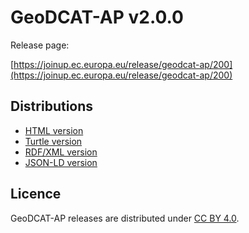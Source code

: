 # GeoDCAT-AP v2.0.0

Release page:

[https://joinup.ec.europa.eu/release/geodcat-ap/200](https://joinup.ec.europa.eu/release/geodcat-ap/200)

## Distributions

- [HTML version](https://semiceu.github.io/GeoDCAT-AP/releases/2.0.0/)
- [Turtle version](https://semiceu.github.io/GeoDCAT-AP/releases/2.0.0/geodcat-ap.ttl)
- [RDF/XML version](https://semiceu.github.io/GeoDCAT-AP/releases/2.0.0/geodcat-ap.rdf)
- [JSON-LD version](https://semiceu.github.io/GeoDCAT-AP/releases/2.0.0/geodcat-ap.jsonld)

## Licence

GeoDCAT-AP releases are distributed under [CC BY 4.0](https://creativecommons.org/licenses/by/4.0/).
